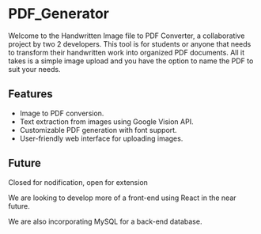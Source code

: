 # PDF_Generator

Welcome to the Handwritten Image file to PDF Converter, a collaborative project by two 2 developers. This tool is for students or anyone that needs to transform their handwritten work into organized PDF documents. All it takes is a simple image upload and you have the option to name the PDF to suit your needs.

## Features

- Image to PDF conversion.
- Text extraction from images using Google Vision API.
- Customizable PDF generation with font support.
- User-friendly web interface for uploading images.
  
## Future

Closed for nodification, open for extension

We are looking to develop more of a front-end using React in the near future.

We are also incorporating MySQL for a back-end database.
  
